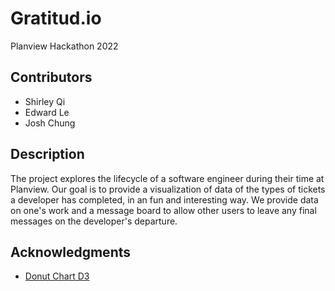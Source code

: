 # Gratitud.io
Planview Hackathon 2022

## Contributors 
- Shirley Qi
- Edward Le
- Josh Chung

## Description
The project explores the lifecycle of a software engineer during their time at Planview. Our goal is to provide a visualization of data of the types of tickets a developer has completed, in an fun and interesting way. We provide data on one's work and a message board to allow other users to leave any final messages on the developer's departure.

## Acknowledgments
* [Donut Chart D3](https://d3-graph-gallery.com/donut)